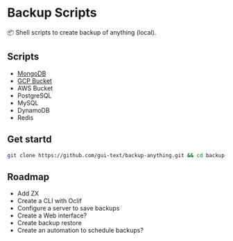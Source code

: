 # Backup Scripts

📦 Shell scripts to create backup of anything (local).

## Scripts

- [MongoDB](./atlas-mongodb/README.md)
- [GCP Bucket](gcp-bucket/README.md)
- AWS Bucket
- PostgreSQL
- MySQL
- DynamoDB
- Redis

## Get startd

```bash
git clone https://github.com/gui-text/backup-anything.git && cd backup-anything
```

## Roadmap

- Add ZX
- Create a CLI with Oclif
- Configure a server to save backups
- Create a Web interface?
- Create backup restore
- Create an automation to schedule backups?
